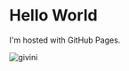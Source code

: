 <!DOCTYPE html>
<html>
<body>
<h1>Hello World</h1>
<p>I'm hosted with GitHub Pages.</p>

![givini](https://user-images.githubusercontent.com/51248904/151305962-84433240-3fc0-4823-b77e-301453dc8015.gif)
  
</body>
</html>
